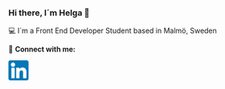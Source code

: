 ### Hi there, I´m Helga 👋

💻 I´m a Front End Developer Student based in Malmö, Sweden 
<!--
**helgaborje/helgaborje** is a ✨ _special_ ✨ repository because its `README.md` (this file) appears on your GitHub profile.

Here are some ideas to get you started:

- 🔭 I’m currently working on ...
- 🌱 I’m currently learning ...
- 👯 I’m looking to collaborate on ...
- 🤔 I’m looking for help with ...
- 💬 Ask me about ...
- 📫 How to reach me: ...
- 😄 Pronouns: ...
- ⚡ Fun fact: ...
 
-->
🔗&nbsp;**Connect with me:**
<p align="left">
<a href="https://www.linkedin.com/in/helga-b%C3%B6rjesson-8342a8128/">
<img align="center" src="https://raw.githubusercontent.com/helgaborje/helgaborje/main/Images/linkedin.png" alt="linkedin" height="40" width="40" /></a>
